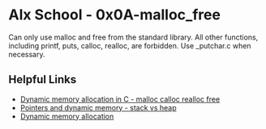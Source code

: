 # Alx School - 0x0A-malloc_free

Can only use malloc and free from the standard library. 
All other functions, including printf, puts, calloc, realloc, are forbidden. 
Use _putchar.c when necessary.

## Helpful Links
* [Dynamic memory allocation in C - malloc calloc realloc free](https://youtu.be/xDVC3wKjS64)
* [Pointers and dynamic memory - stack vs heap](https://youtu.be/_8-ht2AKyH4)
* [Dynamic memory allocation](https://s3.amazonaws.com/alx-intranet.hbtn.io/uploads/misc/2021/1/a094c90e7f466bbeaa49cb24c8f04e7f27aaad41.pdf?X-Amz-Algorithm=AWS4-HMAC-SHA256&X-Amz-Credential=AKIARDDGGGOUSBVO6H7D%2F20230411%2Fus-east-1%2Fs3%2Faws4_request&X-Amz-Date=20230411T174724Z&X-Amz-Expires=86400&X-Amz-SignedHeaders=host&X-Amz-Signature=6d009a7547620567fb070b0e35ca27c86859850c6c7f432453d4b6fc4b156f59)

